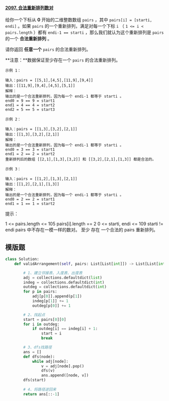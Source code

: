 #### [2097. 合法重新排列数对](https://leetcode-cn.com/problems/valid-arrangement-of-pairs/)

给你一个下标从 **0** 开始的二维整数数组 `pairs` ，其中 `pairs[i] = [starti, endi]` 。如果 `pairs` 的一个重新排列，满足对每一个下标 `i` （ `1 <= i < pairs.length` ）都有 `endi-1 == starti` ，那么我们就认为这个重新排列是 `pairs` 的一个 **合法重新排列** 。

请你返回 **任意一个** `pairs` 的合法重新排列。

**注意：**数据保证至少存在一个 `pairs` 的合法重新排列。

```
示例 1：

输入：pairs = [[5,1],[4,5],[11,9],[9,4]]
输出：[[11,9],[9,4],[4,5],[5,1]]
解释：
输出的是一个合法重新排列，因为每一个 endi-1 都等于 starti 。
end0 = 9 == 9 = start1 
end1 = 4 == 4 = start2
end2 = 5 == 5 = start3

示例 2：

输入：pairs = [[1,3],[3,2],[2,1]]
输出：[[1,3],[3,2],[2,1]]
解释：
输出的是一个合法重新排列，因为每一个 endi-1 都等于 starti 。
end0 = 3 == 3 = start1
end1 = 2 == 2 = start2
重新排列后的数组 [[2,1],[1,3],[3,2]] 和 [[3,2],[2,1],[1,3]] 都是合法的。

示例 3：

输入：pairs = [[1,2],[1,3],[2,1]]
输出：[[1,2],[2,1],[1,3]]
解释：
输出的是一个合法重新排列，因为每一个 endi-1 都等于 starti 。
end0 = 2 == 2 = start1
end1 = 1 == 1 = start2

```

提示：

1 <= pairs.length <= 105
pairs[i].length == 2
0 <= starti, endi <= 109
starti != endi
pairs 中不存在一模一样的数对。
至少 存在 一个合法的 pairs 重新排列。



## 模版题

```python
class Solution:
    def validArrangement(self, pairs: List[List[int]]) -> List[List[int]]:

        # 1、建立邻接表、入度表、出度表
        adj = collections.defaultdict(list)
        indeg = collections.defaultdict(int)
        outdeg = collections.defaultdict(int)
        for p in pairs:
            adj[p[0]].append(p[1])
            indeg[p[1]] += 1
            outdeg[p[0]] += 1

        # 2、找起点
        start = pairs[0][0]
        for i in outdeg:
            if outdeg[i] == indeg[i] + 1:
                start = i
                break

        # 3、dfs找路径
        ans = []
        def dfs(node):
            while adj[node]:
                v = adj[node].pop()
                dfs(v)
                ans.append([node, v])
        dfs(start)
        
        # 4、将路径逆回来
        return ans[::-1]
```

